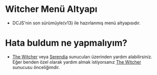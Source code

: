 # Witcher Menü Altyapı
- DCJS'nin son sürümüyle(v13) ile hazırlanmış menü altyapısıdır.

# Hata buldum ne yapmalıyım?
- [The Witcher](https://discord.gg/7y4a2Nz3xh) veya [Serendia](https://discord.gg/JpPmR2xEqM) sunucuları üzerinden yardım alabilirsiniz. Eğer benden özel olarak yardım almak istiyorsanız [The Witcher](https://discord.gg/7y4a2Nz3xh) sunucusu önceliğimdir.
